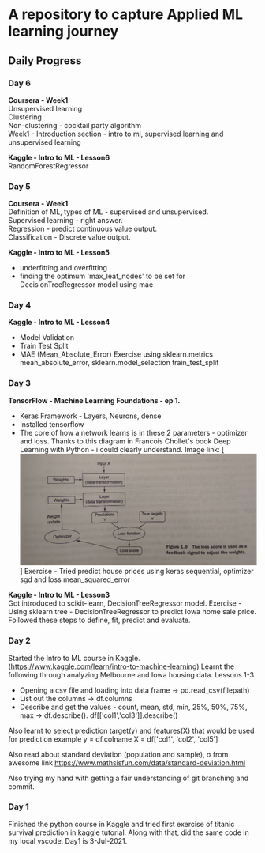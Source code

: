 # A repository to capture Applied ML learning journey 
## Daily Progress 

### Day 6  
**Coursera - Week1**  
Unsupervised learning  
Clustering  
Non-clustering - cocktail party algorithm  
Week1 - Introduction section - intro to ml, supervised learning and unsupervised learning

**Kaggle - Intro to ML - Lesson6**  
RandomForestRegressor 

### Day 5
**Coursera - Week1**  
Definition of ML, types of ML - supervised and unsupervised.   
Supervised learning - right answer.  
Regression - predict continuous value output.  
Classification - Discrete value output.  

**Kaggle - Intro to ML - Lesson5**  
- underfitting and overfitting 
- finding the optimum 'max_leaf_nodes' to be set for DecisionTreeRegressor model using mae

### Day 4
**Kaggle - Intro to ML - Lesson4**
- Model Validation
- Train Test Split
- MAE (Mean_Absolute_Error)
Exercise using sklearn.metrics mean_absolute_error, sklearn.model_selection train_test_split

### Day 3
**TensorFlow - Machine Learning Foundations - ep 1.**
- Keras Framework - Layers, Neurons, dense 
- Installed tensorflow 
- The core of how a network learns is in these 2 parameters - optimizer and loss. 
Thanks to this diagram in Francois Chollet's book Deep Learning with Python - i could clearly understand.
Image link: [![deeplearning-simpleformat](/references/deeplearning-simpleformat.jpg "Deep learning in simple format")]
Exercise - Tried predict house prices using keras sequential, optimizer sgd and loss mean_squared_error 

**Kaggle - Intro to ML - Lesson3**  
Got introduced to scikit-learn, DecisionTreeRegressor model. 
Exercise - Using sklearn tree - DecisionTreeRegressor to predict Iowa home sale price. 
Followed these steps to define, fit, predict and evaluate. 

### Day 2
Started the Intro to ML course in Kaggle. (https://www.kaggle.com/learn/intro-to-machine-learning)
Learnt the following through analyzing Melbourne and Iowa housing data. Lessons 1-3
- Opening a csv file and loading into data frame -> pd.read_csv(filepath)
- List out the columns -> df.columns
- Describe and get the values - count, mean, std, min, 25%, 50%, 75%, max -> df.describe(). df[['col1','col3']].describe()

Also learnt to select prediction target(y) and features(X) that would be used for prediction 
example 
y = df.colname
X = df['col1', 'col2', 'col5']

Also read about standard deviation (population and sample), σ from awesome link https://www.mathsisfun.com/data/standard-deviation.html

Also trying my hand with getting a fair understanding of git branching and commit. 

### Day 1
Finished the python course in Kaggle and tried first exercise of titanic survival prediction in kaggle tutorial. Along with that, did the same code in my local vscode.
Day1 is 3-Jul-2021.
